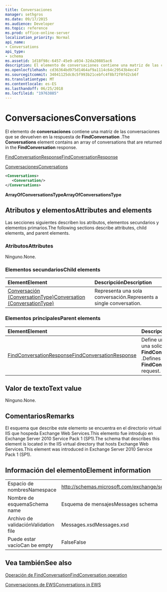 ```yaml
---
title: Conversaciones
manager: sethgros
ms.date: 09/17/2015
ms.audience: Developer
ms.topic: reference
ms.prod: office-online-server
localization_priority: Normal
api_name:
- Conversations
api_type:
- schema
ms.assetid: 1d18f98c-6457-45e9-a934-32da20885ac6
description: El elemento de conversaciones contiene una matriz de las conversaciones que se devuelven en la respuesta de FindConversation.
ms.openlocfilehash: cd36364bd975d1464af9a1114c64c29543b4ec47
ms.sourcegitcommit: 34041125dc8c5f993b21cebfc4f8b72f0fd2cb6f
ms.translationtype: MT
ms.contentlocale: es-ES
ms.lasthandoff: 06/25/2018
ms.locfileid: "19763885"
---
```

# <a name="conversations"></a><span data-ttu-id="144da-103">Conversaciones</span><span class="sxs-lookup"><span data-stu-id="144da-103">Conversations</span></span>

<span data-ttu-id="144da-104">El elemento de **conversaciones** contiene una matriz de las conversaciones que se devuelven en la respuesta de **FindConversation** .</span><span class="sxs-lookup"><span data-stu-id="144da-104">The **Conversations** element contains an array of conversations that are returned in the **FindConversation** response.</span></span> 
  
[<span data-ttu-id="144da-105">FindConversationResponse</span><span class="sxs-lookup"><span data-stu-id="144da-105">FindConversationResponse</span></span>](findconversationresponse.md)
  
[<span data-ttu-id="144da-106">Conversaciones</span><span class="sxs-lookup"><span data-stu-id="144da-106">Conversations</span></span>](conversations-ex15websvcsotherref.md)
  
```xml
<Conversations>
   <Conversation/>
</Conversations>
```

 <span data-ttu-id="144da-107">**ArrayOfConversationsType**</span><span class="sxs-lookup"><span data-stu-id="144da-107">**ArrayOfConversationsType**</span></span>
## <a name="attributes-and-elements"></a><span data-ttu-id="144da-108">Atributos y elementos</span><span class="sxs-lookup"><span data-stu-id="144da-108">Attributes and elements</span></span>

<span data-ttu-id="144da-109">Las secciones siguientes describen los atributos, elementos secundarios y elementos primarios.</span><span class="sxs-lookup"><span data-stu-id="144da-109">The following sections describe attributes, child elements, and parent elements.</span></span>
  
### <a name="attributes"></a><span data-ttu-id="144da-110">Atributos</span><span class="sxs-lookup"><span data-stu-id="144da-110">Attributes</span></span>

<span data-ttu-id="144da-111">Ninguno.</span><span class="sxs-lookup"><span data-stu-id="144da-111">None.</span></span>
  
### <a name="child-elements"></a><span data-ttu-id="144da-112">Elementos secundarios</span><span class="sxs-lookup"><span data-stu-id="144da-112">Child elements</span></span>

|<span data-ttu-id="144da-113">**Element**</span><span class="sxs-lookup"><span data-stu-id="144da-113">**Element**</span></span>|<span data-ttu-id="144da-114">**Descripción**</span><span class="sxs-lookup"><span data-stu-id="144da-114">**Description**</span></span>|
|:-----|:-----|
|[<span data-ttu-id="144da-115">Conversación (ConversationType)</span><span class="sxs-lookup"><span data-stu-id="144da-115">Conversation (ConversationType)</span></span>](conversation-conversationtype.md) <br/> |<span data-ttu-id="144da-116">Representa una sola conversación.</span><span class="sxs-lookup"><span data-stu-id="144da-116">Represents a single conversation.</span></span>  <br/> |
   
### <a name="parent-elements"></a><span data-ttu-id="144da-117">Elementos principales</span><span class="sxs-lookup"><span data-stu-id="144da-117">Parent elements</span></span>

|<span data-ttu-id="144da-118">**Element**</span><span class="sxs-lookup"><span data-stu-id="144da-118">**Element**</span></span>|<span data-ttu-id="144da-119">**Descripción**</span><span class="sxs-lookup"><span data-stu-id="144da-119">**Description**</span></span>|
|:-----|:-----|
|[<span data-ttu-id="144da-120">FindConversationResponse</span><span class="sxs-lookup"><span data-stu-id="144da-120">FindConversationResponse</span></span>](findconversationresponse.md) <br/> |<span data-ttu-id="144da-121">Define una respuesta a una solicitud de **FindConversation** .</span><span class="sxs-lookup"><span data-stu-id="144da-121">Defines a response to a **FindConversation** request.</span></span>  <br/> |
   
## <a name="text-value"></a><span data-ttu-id="144da-122">Valor de texto</span><span class="sxs-lookup"><span data-stu-id="144da-122">Text value</span></span>

<span data-ttu-id="144da-123">Ninguno.</span><span class="sxs-lookup"><span data-stu-id="144da-123">None.</span></span>
  
## <a name="remarks"></a><span data-ttu-id="144da-124">Comentarios</span><span class="sxs-lookup"><span data-stu-id="144da-124">Remarks</span></span>

<span data-ttu-id="144da-125">El esquema que describe este elemento se encuentra en el directorio virtual IIS que hospeda Exchange Web Services.This elemento fue introdujo en Exchange Server 2010 Service Pack 1 (SP1).</span><span class="sxs-lookup"><span data-stu-id="144da-125">The schema that describes this element is located in the IIS virtual directory that hosts Exchange Web Services.This element was introduced in Exchange Server 2010 Service Pack 1 (SP1).</span></span>
  
## <a name="element-information"></a><span data-ttu-id="144da-126">Información del elemento</span><span class="sxs-lookup"><span data-stu-id="144da-126">Element information</span></span>

|||
|:-----|:-----|
|<span data-ttu-id="144da-127">Espacio de nombres</span><span class="sxs-lookup"><span data-stu-id="144da-127">Namespace</span></span>  <br/> |http://schemas.microsoft.com/exchange/services/2006/messages  <br/> |
|<span data-ttu-id="144da-128">Nombre de esquema</span><span class="sxs-lookup"><span data-stu-id="144da-128">Schema name</span></span>  <br/> |<span data-ttu-id="144da-129">Esquema de mensajes</span><span class="sxs-lookup"><span data-stu-id="144da-129">Messages schema</span></span>  <br/> |
|<span data-ttu-id="144da-130">Archivo de validación</span><span class="sxs-lookup"><span data-stu-id="144da-130">Validation file</span></span>  <br/> |<span data-ttu-id="144da-131">Messages.xsd</span><span class="sxs-lookup"><span data-stu-id="144da-131">Messages.xsd</span></span>  <br/> |
|<span data-ttu-id="144da-132">Puede estar vacío</span><span class="sxs-lookup"><span data-stu-id="144da-132">Can be empty</span></span>  <br/> |<span data-ttu-id="144da-133">False</span><span class="sxs-lookup"><span data-stu-id="144da-133">False</span></span>  <br/> |
   
## <a name="see-also"></a><span data-ttu-id="144da-134">Vea también</span><span class="sxs-lookup"><span data-stu-id="144da-134">See also</span></span>



[<span data-ttu-id="144da-135">Operación de FindConversation</span><span class="sxs-lookup"><span data-stu-id="144da-135">FindConversation operation</span></span>](findconversation-operation.md)


[<span data-ttu-id="144da-136">Conversaciones de EWS</span><span class="sxs-lookup"><span data-stu-id="144da-136">Conversations in EWS</span></span>](http://msdn.microsoft.com/library/91e64629-db6c-4c94-9dcb-d386232e8467%28Office.15%29.aspx)

